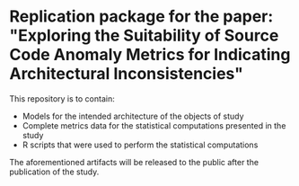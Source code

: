 # Replication package for the paper: "Exploring the Suitability of Source Code Anomaly Metrics for Indicating Architectural Inconsistencies"

This repository is to contain: 
 - Models for the intended architecture of the objects of study
 - Complete metrics data for the statistical computations presented in the study
 - R scripts that were used to perform the statistical computations
 
The aforementioned artifacts will be released to the public after the publication of the study.

